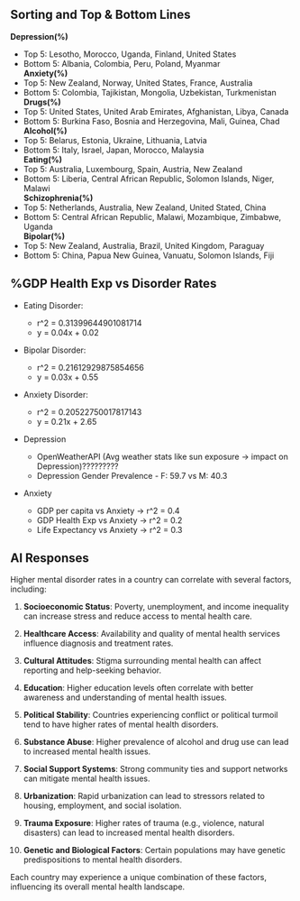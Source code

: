## Sorting and Top & Bottom Lines
**Depression(%)**  
* Top 5: Lesotho, Morocco, Uganda, Finland, United States  
* Bottom 5: Albania, Colombia, Peru, Poland, Myanmar  
**Anxiety(%)**  
* Top 5: New Zealand, Norway, United States, France, Australia  
* Bottom 5: Colombia, Tajikistan, Mongolia, Uzbekistan, Turkmenistan  
**Drugs(%)**  
* Top 5: United States, United Arab Emirates, Afghanistan, Libya, Canada  
* Bottom 5: Burkina Faso, Bosnia and Herzegovina, Mali, Guinea, Chad  
**Alcohol(%)**  
* Top 5: Belarus, Estonia, Ukraine, Lithuania, Latvia  
* Bottom 5: Italy, Israel, Japan, Morocco, Malaysia  
**Eating(%)**  
* Top 5: Australia, Luxembourg, Spain, Austria, New Zealand  
* Bottom 5: Liberia, Central African Republic, Solomon Islands, Niger, Malawi  
**Schizophrenia(%)**  
* Top 5: Netherlands, Australia, New Zealand, United Stated, China  
* Bottom 5: Central African Republic, Malawi, Mozambique, Zimbabwe, Uganda  
**Bipolar(%)**  
* Top 5: New Zealand, Australia, Brazil, United Kingdom, Paraguay  
* Bottom 5: China, Papua New Guinea, Vanuatu, Solomon Islands, Fiji 

## %GDP Health Exp vs Disorder Rates  
* Eating Disorder:  
    * r^2 = 0.31399644901081714  
    * y = 0.04x + 0.02  
* Bipolar Disorder:
    * r^2 = 0.21612929875854656  
    * y = 0.03x + 0.55  
* Anxiety Disorder:  
    * r^2 = 0.20522750017817143  
    * y = 0.21x + 2.65  



* Depression
    * OpenWeatherAPI (Avg weather stats like sun exposure -> impact on Depression)?????????  
    * Depression Gender Prevalence - F: 59.7 vs M: 40.3
* Anxiety
    * GDP per capita vs Anxiety -> r^2 = 0.4
    * GDP Health Exp vs Anxiety -> r^2 = 0.2
    * Life Expectancy vs Anxiety -> r^2 = 0.3













## AI Responses
Higher mental disorder rates in a country can correlate with several factors, including:

1. **Socioeconomic Status**: Poverty, unemployment, and income inequality can increase stress and reduce access to mental health care.

2. **Healthcare Access**: Availability and quality of mental health services influence diagnosis and treatment rates.

3. **Cultural Attitudes**: Stigma surrounding mental health can affect reporting and help-seeking behavior.

4. **Education**: Higher education levels often correlate with better awareness and understanding of mental health issues.

5. **Political Stability**: Countries experiencing conflict or political turmoil tend to have higher rates of mental health disorders.

6. **Substance Abuse**: Higher prevalence of alcohol and drug use can lead to increased mental health issues.

7. **Social Support Systems**: Strong community ties and support networks can mitigate mental health issues.

8. **Urbanization**: Rapid urbanization can lead to stressors related to housing, employment, and social isolation.

9. **Trauma Exposure**: Higher rates of trauma (e.g., violence, natural disasters) can lead to increased mental health disorders.

10. **Genetic and Biological Factors**: Certain populations may have genetic predispositions to mental health disorders.

Each country may experience a unique combination of these factors, influencing its overall mental health landscape.
